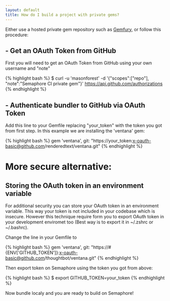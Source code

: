 ```yaml
---
layout: default
title: How do I build a project with private gems?
---
```


Either use a hosted private gem repository such as [Gemfury](http://www.gemfury.com/), or follow this procedure:

## - Get an OAuth Token from  GitHub

First you will need to get an OAuth Token from GitHub using your own username and "note"

{% highlight bash %}
$ curl -u 'masonforest' -d '{"scopes":["repo"], "note":"Semaphore CI private gem"}' https://api.github.com/authorizations
{% endhighlight %}


## - Authenticate bundler to GitHub via OAuth Token

Add this line to your Gemfile replacing "your_token" with the token you got from first step.
In this example we are installing the 'ventana' gem:

{% highlight bash %}
gem 'ventana', git: "https://your_token:x-oauth-basic@github.com/renderedtext/ventana.git"
{% endhighlight %}


# More secure alternative:

## Storing the OAuth token in an environment variable

For additional security you can store your OAuth token in an environment variable. This way your token is not included in your codebase which is insecure.
However this technique require form you to export OAuth token in your development enviromet too (Best way is to export it in ~/.zshrc or ~/.bashrc).

Change the line in your Gemfile to

{% highlight bash %}
gem 'ventana', git: "https://#{ENV['GITHUB_TOKEN']}:x-oauth-basic@github.com/thoughtbot/ventana.git"
{% endhighlight %}

Then export token on Semaphore using the token you got from above:

{% highlight bash %}
$ export GITHUB_TOKEN=your_token
{% endhighlight %}

Now bundle localy and you are ready to build on Semaphore!
